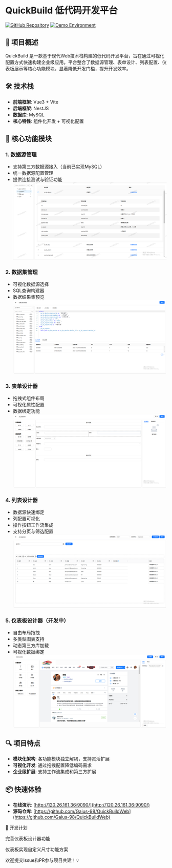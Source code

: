 # QuickBuild 低代码开发平台

[![GitHub Repository](https://img.shields.io/badge/GitHub-Repository-brightgreen)](https://github.com/Gaius-98/QuickBuildWeb)
[![Demo Environment](https://img.shields.io/badge/Demo-Environment-blue)](http://120.26.161.36:9090/)

## 🌟 项目概述

QuickBuild 是一款基于现代Web技术栈构建的低代码开发平台，旨在通过可视化配置方式快速构建企业级应用。平台整合了数据源管理、表单设计、列表配置、仪表板展示等核心功能模块，显著降低开发门槛，提升开发效率。

## 🛠️ 技术栈
- **前端框架**: Vue3 + Vite
- **后端框架**: NestJS
- **数据库**: MySQL
- **核心特性**: 组件化开发 + 可视化配置

## 🚀 核心功能模块

### 1. 数据源管理
- 支持第三方数据源接入（当前已实现MySQL）
- 统一数据源配置管理
- 提供连接测试与验证功能
![数据源](../../assets/images/quick-build/datasource.png)
### 2. 数据集管理
- 可视化数据源选择
- SQL查询构建器
- 数据结果集预览
![数据集](../../assets/images/quick-build/dataset.png)
### 3. 表单设计器
- 拖拽式组件布局
- 可视化属性配置
- 数据绑定功能
![表单设计器](../../assets/images/quick-build/form-design.png)

### 4. 列表设计器
- 数据源快速绑定
- 列配置可视化
- 操作按钮工作流集成
- 支持分页与筛选配置
![列表设计器](../../assets/images/quick-build/table-design.png)
### 5. 仪表板设计器（开发中）
- 自由布局拖拽
- 多类型图表支持
- 动态第三方库加载
- 可视化数据绑定
![仪表板设计器](../../assets/images/quick-build/dashboard-design.png)
## 🔍 项目特点
- **模块化架构**: 各功能模块独立解耦，支持灵活扩展
- **可视化开发**: 通过拖拽配置降低编码需求
- **企业级扩展**: 支持工作流集成和第三方扩展


## 📦 快速体验
- **在线演示**: [http://120.26.161.36:9090/](http://120.26.161.36:9090/)
- **源码仓库**: [https://github.com/Gaius-98/QuickBuildWeb](https://github.com/Gaius-98/QuickBuildWeb)


🚧 开发计划

完善仪表板设计器功能

仪表板实现自定义尺寸功能方案


欢迎提交Issue和PR参与项目共建！💡

